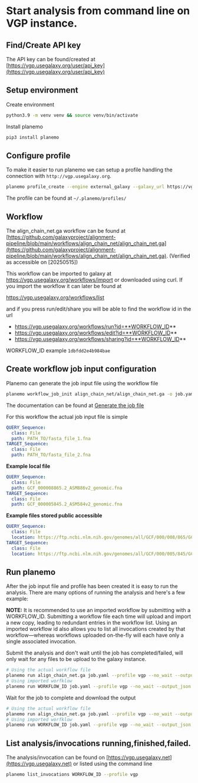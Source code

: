 # Start analysis from command line on VGP instance.

## Find/Create API key

The API key can be found/created at [https://vgp.usegalaxy.org/user/api_key](https://vgp.usegalaxy.org/user/api_key)

## Setup environment

Create environment
```bash
python3.9 -m venv venv && source venv/bin/activate
```

Install planemo
```bash
pip3 install planemo
```

## Configure profile
To make it easier to run planemo we can setup a profile handling the connection with `http://vgp.usegalaxy.org`.
```bash
planemo profile_create --engine external_galaxy --galaxy_url https://vgp.usegalaxy.org --galaxy_user_key XXXXXXXXXXXXXXXXXXXXXXXXXXXXXX vgp
```

The profile can be found at `~/.planemo/profiles/`

## Workflow

The align_chain_net.ga workflow can be found at [https://github.com/galaxyproject/alignment-pipeline/blob/main/workflows/align_chain_net/align_chain_net.ga](https://github.com/galaxyproject/alignment-pipeline/blob/main/workflows/align_chain_net/align_chain_net.ga). (Verified as accessible on [20250515])

This workflow can be imported to galaxy at https://vgp.usegalaxy.org/workflows/import or downloaded using curl. If you import the workflow it can later be found at  

https://vgp.usegalaxy.org/workflows/list

and if you press run/edit/share you will be able to find the workflow id in the url

- https://vgp.usegalaxy.org/workflows/run?id=**WORKFLOW_ID**
- https://vgp.usegalaxy.org/workflows/edit?id=**WORKFLOW_ID**
- https://vgp.usegalaxy.org/workflows/sharing?id=**WORKFLOW_ID**

WORKFLOW_ID example `1dbfdd2e4b984bae`

## Create workflow job input configuration

Planemo can generate the job input file using the workflow file
```bash
planemo workflow_job_init align_chain_net/align_chain_net.ga -o job.yaml
```

The documentation can be found at [Generate the job file](https://planemo.readthedocs.io/en/latest/running.html#generating-the-job-file)

For this workflow the actual job input file is simple
```yaml
QUERY_Sequence:
  class: File
  path: PATH_TO/fasta_file_1.fna
TARGET_Sequence:
  class: File
  path: PATH_TO/fasta_file_2.fna
```

**Example local file**
```yaml
QUERY_Sequence:
  class: File
  path: GCF_000008865.2_ASM886v2_genomic.fna
TARGET_Sequence:
  class: File
  path: GCF_000005845.2_ASM584v2_genomic.fna
```

**Example files stored public accessible**
```yaml
QUERY_Sequence:
  class: File
  location: https://ftp.ncbi.nlm.nih.gov/genomes/all/GCF/000/008/865/GCF_000008865.2_ASM886v2/GCF_000008865.2_ASM886v2_genomic.fna.gz
TARGET_Sequence:
  class: File
  location: https://ftp.ncbi.nlm.nih.gov/genomes/all/GCF/000/005/845/GCF_000005845.2_ASM584v2/GCF_000005845.2_ASM584v2_genomic.fna.gz
```

## Run planemo
After the job input file and profile has been created it is easy to run the analysis. There are many
options of running the analysis and here's a few example:

**NOTE:** It is recommended to use an imported workflow by submitting with a WORKFLOW_ID. Submitting a workflow file each time will upload and import a new copy, leading to redundant entries in the workflow list. Using an imported workflow id also allows you to list all invocations created by that workflow—whereas workflows uploaded on-the-fly will each have only a single associated invocation.

Submit the analysis and don't wait until the job has completed/failed, will only wait for any files to be upload to the galaxy instance.
```bash
# Using the actual workflow file
planemo run align_chain_net.ga job.yaml --profile vgp --no_wait --output_json task.json --history_name MyAnalysis1
# Using imported worfklow
planemo run WORKFLOW_ID job.yaml --profile vgp --no_wait --output_json task.json --history_name MyAnalysis1
```

Wait for the job to complete and download the output
```bash
# Using the actual workflow file
planemo run align_chain_net.ga job.yaml --profile vgp --no_wait --output_json task.json --download_outputs --output_directory result_data --history_name MyAnalysis1
# Using imported worfklow
planemo run WORKFLOW_ID job.yaml --profile vgp --no_wait --output_json task.json --download_outputs --output_directory result_data --history_name MyAnalysis1
```

## List analysis/invocations running,finished,failed.

The analysis/invocation can be found on [https://vgp.usegalaxy.net](https://vgp.usegalaxy.net) or listed using the command line

```bash
planemo list_invocations WORKFLOW_ID --profile vgp
```


